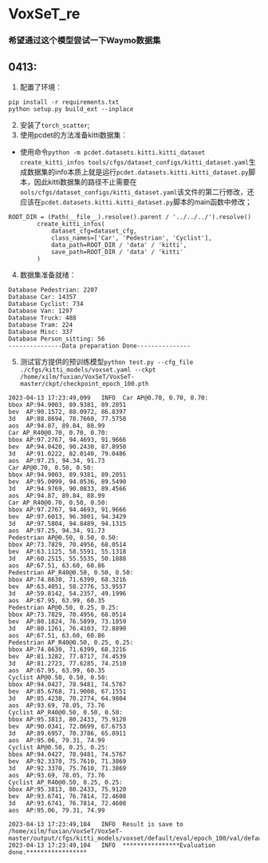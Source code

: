 # VoxSeT_re  
### 希望通过这个模型尝试一下Waymo数据集  
## 0413:  
1. 配置了环境：  
```
pip install -r requirements.txt
python setup.py build_ext --inplace 
```  
2. 安装了`torch_scatter`;  
3. 使用pcdet的方法准备kitti数据集：  
- 使用命令`python -m pcdet.datasets.kitti.kitti_dataset create_kitti_infos tools/cfgs/dataset_configs/kitti_dataset.yaml`生成数据集的info本质上就是运行`pcdet.datasets.kitti.kitti_dataset.py`脚本，因此kitti数据集的路径不止需要在`ools/cfgs/dataset_configs/kitti_dataset.yaml`该文件的第二行修改，还应该在`pcdet.datasets.kitti.kitti_dataset.py`脚本的main函数中修改；
```
ROOT_DIR = (Path(__file__).resolve().parent / '../../../').resolve()
        create_kitti_infos(
            dataset_cfg=dataset_cfg,
            class_names=['Car', 'Pedestrian', 'Cyclist'],
            data_path=ROOT_DIR / 'data' / 'kitti',
            save_path=ROOT_DIR / 'data' / 'kitti'
        )
```  
4. 数据集准备就绪：  
```
Database Pedestrian: 2207
Database Car: 14357
Database Cyclist: 734
Database Van: 1297
Database Truck: 488
Database Tram: 224
Database Misc: 337
Database Person_sitting: 56
---------------Data preparation Done---------------
```  
5. 测试官方提供的预训练模型`python test.py --cfg_file ./cfgs/kitti_models/voxset.yaml --ckpt /home/xilm/fuxian/VoxSeT/VoxSeT-master/ckpt/checkpoint_epoch_100.pth`  
```
2023-04-13 17:23:49,099   INFO  Car AP@0.70, 0.70, 0.70:
bbox AP:94.9003, 89.9381, 89.2051
bev  AP:90.1572, 88.0972, 86.8397
3d   AP:88.8694, 78.7660, 77.5758
aos  AP:94.87, 89.84, 88.99
Car AP_R40@0.70, 0.70, 0.70:
bbox AP:97.2767, 94.4693, 91.9666
bev  AP:94.0420, 90.2430, 87.8950
3d   AP:91.0222, 82.0140, 79.0486
aos  AP:97.25, 94.34, 91.73
Car AP@0.70, 0.50, 0.50:
bbox AP:94.9003, 89.9381, 89.2051
bev  AP:95.0099, 94.0536, 89.5490
3d   AP:94.9769, 90.0833, 89.4566
aos  AP:94.87, 89.84, 88.99
Car AP_R40@0.70, 0.50, 0.50:
bbox AP:97.2767, 94.4693, 91.9666
bev  AP:97.6013, 96.3001, 94.3429
3d   AP:97.5804, 94.8489, 94.1315
aos  AP:97.25, 94.34, 91.73
Pedestrian AP@0.50, 0.50, 0.50:
bbox AP:73.7829, 70.4956, 68.0514
bev  AP:63.1125, 58.5591, 55.1318
3d   AP:60.2515, 55.5535, 50.1888
aos  AP:67.51, 63.60, 60.86
Pedestrian AP_R40@0.50, 0.50, 0.50:
bbox AP:74.8630, 71.6399, 68.3216
bev  AP:63.4051, 58.2776, 53.9557
3d   AP:59.8142, 54.2357, 49.1996
aos  AP:67.95, 63.99, 60.35
Pedestrian AP@0.50, 0.25, 0.25:
bbox AP:73.7829, 70.4956, 68.0514
bev  AP:80.1824, 76.5899, 73.1859
3d   AP:80.1261, 76.4103, 72.8890
aos  AP:67.51, 63.60, 60.86
Pedestrian AP_R40@0.50, 0.25, 0.25:
bbox AP:74.8630, 71.6399, 68.3216
bev  AP:81.3282, 77.8717, 74.4539
3d   AP:81.2723, 77.6285, 74.2510
aos  AP:67.95, 63.99, 60.35
Cyclist AP@0.50, 0.50, 0.50:
bbox AP:94.0427, 78.9481, 74.5767
bev  AP:85.6768, 71.9008, 67.1551
3d   AP:85.4238, 70.2774, 64.9804
aos  AP:93.69, 78.05, 73.76
Cyclist AP_R40@0.50, 0.50, 0.50:
bbox AP:95.3813, 80.2433, 75.9120
bev  AP:90.0341, 72.0699, 67.6753
3d   AP:89.6957, 70.3786, 65.8911
aos  AP:95.06, 79.31, 74.99
Cyclist AP@0.50, 0.25, 0.25:
bbox AP:94.0427, 78.9481, 74.5767
bev  AP:92.3370, 75.7610, 71.3869
3d   AP:92.3370, 75.7610, 71.3869
aos  AP:93.69, 78.05, 73.76
Cyclist AP_R40@0.50, 0.25, 0.25:
bbox AP:95.3813, 80.2433, 75.9120
bev  AP:93.6741, 76.7814, 72.4608
3d   AP:93.6741, 76.7814, 72.4608
aos  AP:95.06, 79.31, 74.99

2023-04-13 17:23:49,104   INFO  Result is save to /home/xilm/fuxian/VoxSeT/VoxSeT-master/output/cfgs/kitti_models/voxset/default/eval/epoch_100/val/default
2023-04-13 17:23:49,104   INFO  ****************Evaluation done.*****************
```  
